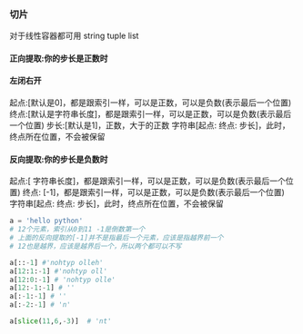 ### 切片
对于线性容器都可用
string tuple list


#### 正向提取:你的步长是正数时
#### 左闭右开
起点:[默认是0]，都是跟索引一样，可以是正数，可以是负数(表示最后一个位置)
终点:[默认是字符串长度]，都是跟索引一样，可以是正数，可以是负数(表示最后一个位置)
步长:[默认是1]，正数，大于的正数
字符串[起点: 终点: 步长]，此时，终点所在位置，不会被保留

#### 反向提取:你的步长是负数时
起点:[ 字符串长度]，都是跟索引一样，可以是正数，可以是负数(表示最后一个位置)
终点: [-1]，都是跟索引一样，可以是正数，可以是负数(表示最后一个位置)  
字符串[起点: 终点: 步长]，此时，终点所在位置，不会被保留

```python
a = 'hello python'
# 12个元素，索引从0到11 -1是倒数第一个
# 上面的反向提取的[-1]并不是指最后一个元素，应该是指越界前一个
# 12也是越界，应该是越界后一个，所以两个都可以不写

a[::-1] #'nohtyp olleh'
a[12:1:-1] #'nohtyp oll'
a[12:0:-1] # 'nohtyp olle'
a[12:-1:-1] # ''
a[:-1:-1] # ''
a[:-2:-1] # 'n'

a[slice(11,6,-3)]  # 'nt'
```
